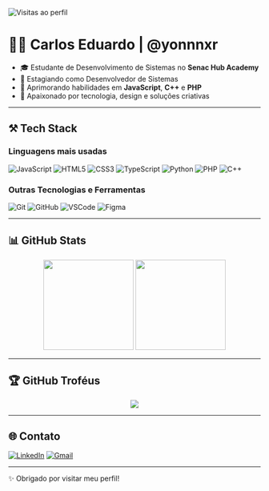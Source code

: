 ![Visitas ao perfil](https://komarev.com/ghpvc/?username=yonnnxr&color=006bed)

# 👨‍💻 Carlos Eduardo | @yonnnxr

- 🎓 Estudante de Desenvolvimento de Sistemas no **Senac Hub Academy**
- 💼 Estagiando como Desenvolvedor de Sistemas
- 🌱 Aprimorando habilidades em **JavaScript**, **C++** e **PHP**
- 🚀 Apaixonado por tecnologia, design e soluções criativas

---

## ⚒️ Tech Stack

### Linguagens mais usadas

![JavaScript](https://img.shields.io/badge/JavaScript-F7DF1E?style=for-the-badge&logo=javascript&logoColor=black)
![HTML5](https://img.shields.io/badge/HTML-E34F26?style=for-the-badge&logo=html5&logoColor=white)
![CSS3](https://img.shields.io/badge/CSS-1572B6?style=for-the-badge&logo=css3&logoColor=white)
![TypeScript](https://img.shields.io/badge/TypeScript-3178C6?style=for-the-badge&logo=typescript&logoColor=white)
![Python](https://img.shields.io/badge/Python-3776AB?style=for-the-badge&logo=python&logoColor=white)
![PHP](https://img.shields.io/badge/PHP-777BB4?style=for-the-badge&logo=php&logoColor=white)
![C++](https://img.shields.io/badge/C++-00599C?style=for-the-badge&logo=c%2B%2B&logoColor=white)

### Outras Tecnologias e Ferramentas

![Git](https://img.shields.io/badge/Git-F05032?style=for-the-badge&logo=git&logoColor=white)
![GitHub](https://img.shields.io/badge/GitHub-181717?style=for-the-badge&logo=github&logoColor=white)
![VSCode](https://img.shields.io/badge/VS%20Code-0078D4?style=for-the-badge&logo=visual-studio-code&logoColor=white)
![Figma](https://img.shields.io/badge/Figma-0AC97F?style=for-the-badge&logo=figma&logoColor=white)

---

## 📊 GitHub Stats

<div align="center">
  <img height="180em" src="https://github-readme-stats.vercel.app/api?username=yonnnxr&show_icons=true&theme=tokyonight&count_private=true" />
  <img height="180em" src="https://github-readme-stats.vercel.app/api/top-langs/?username=yonnnxr&layout=compact&theme=tokyonight" />
</div>

---

## 🏆 GitHub Troféus

<p align="center">
  <img src="https://github-profile-trophy.vercel.app/?username=yonnnxr&theme=onedark&row=1&column=6" />
</p>

---

## 🌐 Contato

[![LinkedIn](https://img.shields.io/badge/-Carlos_Eduardo-blue?style=flat-square&logo=Linkedin&logoColor=white)](https://www.linkedin.com/in/yonnnxr)
[![Gmail](https://img.shields.io/badge/-carlosborges2007edu@gmail.com-006bed?style=flat-square&logo=Gmail&logoColor=white)](mailto:carlosborges2007edu@gmail.com)

---

✨ Obrigado por visitar meu perfil!

